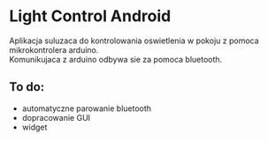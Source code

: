 Light Control Android
=======

Aplikacja suluzaca do kontrolowania oswietlenia w pokoju z pomoca mikrokontrolera arduino.  
Komunikujaca z arduino odbywa sie za pomoca bluetooth.
 
##  To do:
- automatyczne parowanie bluetooth  
- dopracowanie GUI  
- widget  
